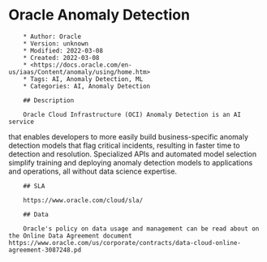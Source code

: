 # Oracle Anomaly Detection

        * Author: Oracle
        * Version: unknown
        * Modified: 2022-03-08
        * Created: 2022-03-08
        * <https://docs.oracle.com/en-us/iaas/Content/anomaly/using/home.htm>
        * Tags: AI, Anomaly Detection, ML
        * Categories: AI, Anomaly Detection

        ## Description

        Oracle Cloud Infrastructure (OCI) Anomaly Detection is an AI service
that enables developers to more easily build business-specific
anomaly detection models that flag critical incidents, resulting in
faster time to detection and resolution.  Specialized APIs and
automated model selection simplify training and deploying anomaly
detection models to applications and operations, all without data
science expertise.


        ## SLA

        https://www.oracle.com/cloud/sla/

        ## Data

        Oracle's policy on data usage and management can be read about on the Online Data Agreement document https://www.oracle.com/us/corporate/contracts/data-cloud-online-agreement-3087248.pd
